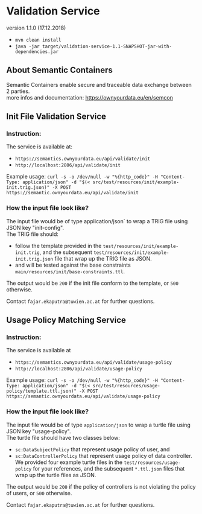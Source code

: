 # Validation Service
version 1.1.0 (17.12.2018)
* `mvn clean install`
* `java -jar target/validation-service-1.1-SNAPSHOT-jar-with-dependencies.jar`

## About Semantic Containers
Semantic Containers enable secure and traceable data exchange between 2 parties.  
more infos and documentation: https://ownyourdata.eu/en/semcon

## Init File Validation Service  

### Instruction:  
The service is available at:  
  - `https://semantics.ownyourdata.eu/api/validate/init`
  - `http://localhost:2806/api/validate/init`

Example usage: `curl -s -o /dev/null -w "%{http_code}" -H "Content-Type: application/json" -d "$(< src/test/resources/init/example-init.trig.json)" -X POST https://semantic.ownyourdata.eu/api/validate/init`  

### How the input file look like?

The input file would be of type application/json` to wrap a TRIG file using JSON key "init-config".  
The TRIG file should:
* follow the template provided in the `test/resources/init/example-init.trig`, 
and the subsequent `test/resources/init/example-init.trig.json` file that wrap up the TRIG file as JSON. 
* and will be tested against the base constraints `main/resources/init/base-constraints.ttl`. 

The output would be `200` if the init file conform to the template, or `500` otherwise.

Contact `fajar.ekaputra@tuwien.ac.at` for further questions. 


## Usage Policy Matching Service  

### Instruction:  
The service is available at   
  - `https://semantics.ownyourdata.eu/api/validate/usage-policy`
  - `http://localhost:2806/api/validate/usage-policy`

Example usage: `curl -s -o /dev/null -w "%{http_code}" -H "Content-Type: application/json" -d "$(< src/test/resources/usage-policy/template.ttl.json)" -X POST https://semantic.ownyourdata.eu/api/validate/usage-policy`  

### How the input file look like?

The input file would be of type `application/json` to wrap a turtle file using JSON key "usage-policy".  
The turtle file should have two classes below:
* `sc:DataSubjectPolicy` that represent usage policy of user, and
* `sc:DataControllerPolicy` that represent usage policy of data controller.
We provided four example turtle files in the `test/resources/usage-policy` for your references, 
and the subsequent `*.ttl.json` files that wrap up the turtle files as JSON.

The output would be `200` if the policy of controllers is not violating the policy of users, or `500` otherwise.

Contact `fajar.ekaputra@tuwien.ac.at` for further questions. 

